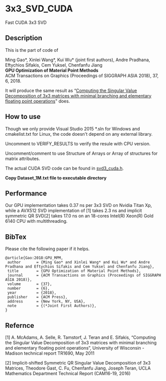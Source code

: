 # 3x3_SVD_CUDA

Fast CUDA 3x3 SVD 

## Description

This is the part of code of 

Ming Gao*, Xinlei Wang*, Kui Wu* (joint first authors), Andre Pradhana, Eftychios Sifakis, Cem Yuksel, Chenfanfu Jiang<br/>
**GPU Optimization of Material Point Methods**<br/>
ACM Transactions on Graphics (Proceedings of SIGGRAPH ASIA 2018), 37, 6, 2018.<br/>

It will produce the same result as “[Computing the Singular Value Decomposition of 3x3 matrices with minimal branching and elementary floating point operations](http://pages.cs.wisc.edu/~sifakis/project_pages/svd.html)" does. 

## How to use 

Though we only provide Visual Studio 2015 *.sln for Windows and cmakelist.txt for Linux, the code doesn't depend on any external library. 

Uncomment to VERIFY_RESULTS to verify the resule with CPU version.

Uncomment/comment to use Structure of Arrays or Array of structures for matrix attributes.

The actual CUDA SVD code can be found in [svd3_cuda.h](https://github.com/kuiwuchn/3x3_SVD_CUDA/blob/master/svd3x3/svd3x3/svd3_cuda.h).

**Copy Dataset_1M.txt file to executable directory**

## Performance

Our GPU implementation takes 0.37 ns per 3x3 SVD on Nvidia Titan Xp, while a AVX512 SVD implementation of \[1\] takes 2.3 ns and implicit symmetric QR SVD\[2\] takes 17.0 ns on an 18-cores Intel(R) Xeon(R) Gold 6140 CPU with multithreading.

## BibTex 

Please cite the following paper if it helps. 

```
@article{Gao:2018:GPU_MPM,
 author       = {Ming Gao* and Xinlei Wang* and Kui Wu* and Andre Pradhana and Eftychios Sifakis and Cem Yuksel and Chenfanfu Jiang},
 title        = {GPU Optimization of Material Point Methods},
 journal      = {ACM Transactions on Graphics (Proceedings of SIGGRAPH ASIA 2018)},
 volume       = {37},  
 number       = {6},  
 year         = {2018},   
 publisher    = {ACM Press},
 address      = {New York, NY, USA},
 note         = {(*Joint First Authors)},
}   
```

## Refernce

\[1\] A. McAdams, A. Selle, R. Tamstorf, J. Teran and E. Sifakis, “Computing the Singular Value Decomposition of 3x3 matrices with minimal branching and elementary floating point operations”, University of Wisconsin - Madison technical report TR1690, May 2011

\[2\] Implicit-shifted Symmetric QR Singular Value Decomposition of 3x3 Matrices, Theodore Gast, C. Fu, Chenfanfu Jiang, Joseph Teran, UCLA Mathematics Department Technical Report (CAM16-19, 2016) 
